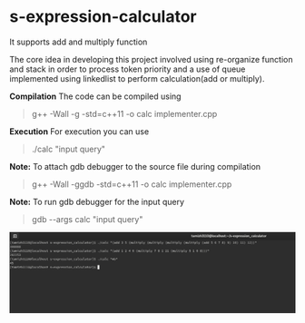 # s-expression-calculator

It supports add and multiply function 

The core idea in developing this project involved using re-organize function and stack in order to process token priority and a use of queue implemented using linkedlist to perform calculation(add or multiply).

**Compilation**
The code can be compiled using 
> g++ -Wall -g -std=c++11 -o calc implementer.cpp

**Execution**
For execution you can use 
> ./calc "input query"

**Note:** To attach gdb debugger to the source file during compilation
> g++ -Wall -ggdb -std=c++11 -o calc implementer.cpp

**Note:** To run gdb debugger for the input query
> gdb --args calc "input query"

<img src="https://github.com/tamizh3110/s-expression-calculator/blob/master/output_screenshot.png"></img>

